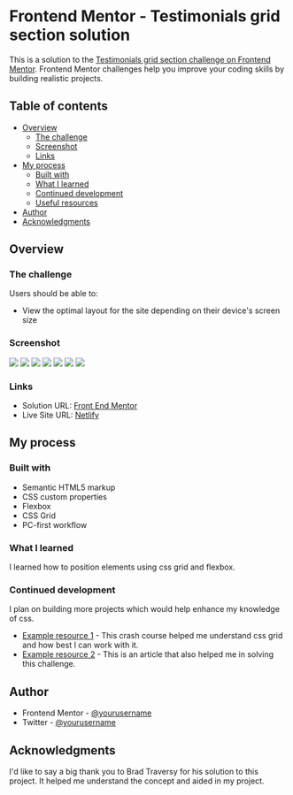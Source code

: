 # Frontend Mentor - Testimonials grid section solution

This is a solution to the [Testimonials grid section challenge on Frontend Mentor](https://www.frontendmentor.io/challenges/testimonials-grid-section-Nnw6J7Un7). Frontend Mentor challenges help you improve your coding skills by building realistic projects. 

## Table of contents

- [Overview](#overview)
  - [The challenge](#the-challenge)
  - [Screenshot](#screenshot)
  - [Links](#links)
- [My process](#my-process)
  - [Built with](#built-with)
  - [What I learned](#what-i-learned)
  - [Continued development](#continued-development)
  - [Useful resources](#useful-resources)
- [Author](#author)
- [Acknowledgments](#acknowledgments)



## Overview

### The challenge

Users should be able to:

- View the optimal layout for the site depending on their device's screen size

### Screenshot

![](./screenshot.jpg)
![](/Screenshots/grid%20challenge.jpg)
![](/Screenshots/grid%20challenge%202.jpg)
![](/Screenshots/Grid%20challenge%203.jpg)
![](/Screenshots/grid%20challenge%204.jpg)
![](/Screenshots/Grid%20challenge%205.jpg)
![](/Screenshots/grid%20challenge%206.jpg)


### Links

- Solution URL: [Front End Mentor](https://www.frontendmentor.io/solutions/testimonials-grid-project-9QktzA55wP)
- Live Site URL: [Netlify](https://testimonials-grid-app.netlify.app/)

## My process

### Built with

- Semantic HTML5 markup
- CSS custom properties
- Flexbox
- CSS Grid
- PC-first workflow


### What I learned
I learned how to position elements using css grid and flexbox.

### Continued development


I plan on building more projects which would help enhance my knowledge of css.



- [Example resource 1](https://www.youtube.com/watch?v=0xMQfnTU6oo) - This crash course helped me understand css grid and how best I can work with it.
- [Example resource 2](https://www.w3schools.com/css/css_grid.asp) - This is an article that also helped me in solving this challenge.

## Author

- Frontend Mentor - [@yourusername](https://www.frontendmentor.io/profile/hensco95)
- Twitter - [@yourusername](https://www.twitter.com/yourusername)


## Acknowledgments

I'd like to say a big thank you to Brad Traversy for his solution to this project. It helped me understand the concept and aided in my project.


